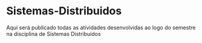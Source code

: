 # Sistemas-Distribuidos
Aqui será publicado todas as atividades desenvolvidas ao logo do semestre na disciplina de Sistemas Distribuidos 
